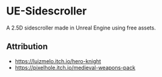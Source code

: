 # UE-Sidescroller
A 2.5D sidescroller made in Unreal Engine using free assets.

## Attribution
- https://luizmelo.itch.io/hero-knight
- https://pixelhole.itch.io/medieval-weapons-pack
